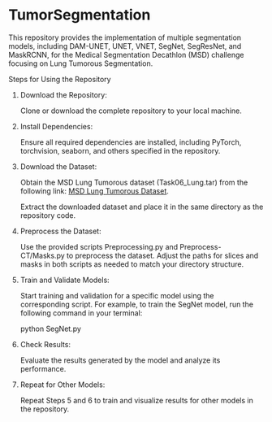 # TumorSegmentation


This repository provides the implementation of multiple segmentation models, including DAM-UNET, UNET, VNET, SegNet, SegResNet, and MaskRCNN, for the Medical Segmentation 
Decathlon (MSD) challenge focusing on Lung Tumorous Segmentation.

Steps for Using the Repository


1. Download the Repository:
   
   Clone or download the complete repository to your local machine.


2. Install Dependencies:
   
   Ensure all required dependencies are installed, including PyTorch, torchvision, seaborn, and others specified in the repository.


3. Download the Dataset:
   
   Obtain the MSD Lung Tumorous dataset (Task06_Lung.tar) from the following link:
   [MSD Lung Tumorous Dataset](https://drive.google.com/drive/folders/1HqEgzS8BV2c7xYNrZdEAnrHk7osJJ--2).

   Extract the downloaded dataset and place it in the same directory as the repository code.


4. Preprocess the Dataset:
   
   Use the provided scripts Preprocessing.py and Preprocess-CT/Masks.py to preprocess the dataset. Adjust the paths for slices and masks in both scripts as needed to match your directory structure.
   

5. Train and Validate Models:
   
   Start training and validation for a specific model using the corresponding script. For example, to train the SegNet model, run the following command in your terminal:

   python SegNet.py

   
6. Check Results:
   
   Evaluate the results generated by the model and analyze its performance.


7. Repeat for Other Models:

   Repeat Steps 5 and 6 to train and visualize results for other models in the repository.
